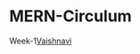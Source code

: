 # MERN-Circulum
Week-1[Vaishnavi](https://phanikrishna9999.github.io/MERN-Circulum-D8/web%20S3/Header/Header.html)
